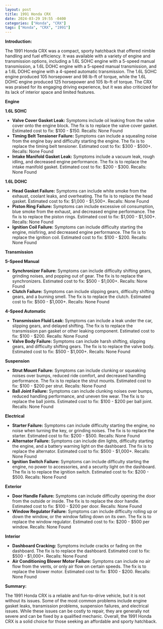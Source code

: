```yaml
---
layout: post
title: 1991 Honda CRX
date: 2024-03-29 19:55 -0400
categories: ["Honda", "CRX"]
tags: ["Honda", "CRX", "1991"]
---
```

**Introduction:**

The 1991 Honda CRX was a compact, sporty hatchback that offered nimble handling and fuel efficiency. It was available with a variety of engine and transmission options, including a 1.6L SOHC engine with a 5-speed manual transmission, a 1.6L DOHC engine with a 5-speed manual transmission, and a 1.6L DOHC engine with a 4-speed automatic transmission. The 1.6L SOHC engine produced 105 horsepower and 98 lb-ft of torque, while the 1.6L DOHC engine produced 125 horsepower and 105 lb-ft of torque. The CRX was praised for its engaging driving experience, but it was also criticized for its lack of interior space and limited features.

**Engine**

**1.6L SOHC**

* **Valve Cover Gasket Leak:** Symptoms include oil leaking from the valve cover onto the engine block. The fix is to replace the valve cover gasket. Estimated cost to fix: $100 - $150. Recalls: None Found
* **Timing Belt Tensioner Failure:** Symptoms can include a squealing noise from the engine bay and difficulty starting the engine. The fix is to replace the timing belt tensioner. Estimated cost to fix: $300 - $500+. Recalls: None Found 
* **Intake Manifold Gasket Leak:** Symptoms include a vacuum leak, rough idling, and decreased engine performance. The fix is to replace the intake manifold gasket. Estimated cost to fix: $200 - $300. Recalls: None Found

**1.6L DOHC**

* **Head Gasket Failure:** Symptoms can include white smoke from the exhaust, coolant leaks, and overheating. The fix is to replace the head gasket. Estimated cost to fix: $1,000 - $1,500+. Recalls: None Found
* **Piston Ring Failure:** Symptoms can include excessive oil consumption, blue smoke from the exhaust, and decreased engine performance. The fix is to replace the piston rings. Estimated cost to fix: $1,000 - $1,500+. Recalls: None Found
* **Ignition Coil Failure:** Symptoms can include difficulty starting the engine, misfiring, and decreased engine performance. The fix is to replace the ignition coil. Estimated cost to fix: $100 - $200. Recalls: None Found

**Transmission**

**5-Speed Manual**

* **Synchronizer Failure:** Symptoms can include difficulty shifting gears, grinding noises, and popping out of gear. The fix is to replace the synchronizers. Estimated cost to fix: $500 - $1,000+. Recalls: None Found
* **Clutch Failure:** Symptoms can include slipping gears, difficulty shifting gears, and a burning smell. The fix is to replace the clutch. Estimated cost to fix: $500 - $1,000+. Recalls: None Found

**4-Speed Automatic**

* **Transmission Fluid Leak:** Symptoms can include a leak under the car, slipping gears, and delayed shifting. The fix is to replace the transmission pan gasket or other leaking component. Estimated cost to fix: $100 - $200. Recalls: None Found
* **Valve Body Failure:** Symptoms can include harsh shifting, slipping gears, and difficulty shifting gears. The fix is to replace the valve body. Estimated cost to fix: $500 - $1,000+. Recalls: None Found

**Suspension**

* **Strut Mount Failure:** Symptoms can include clunking or squeaking noises over bumps, reduced ride comfort, and decreased handling performance. The fix is to replace the strut mounts. Estimated cost to fix: $100 - $200 per strut. Recalls: None Found
* **Ball Joint Failure:** Symptoms can include clunking noises over bumps, reduced handling performance, and uneven tire wear. The fix is to replace the ball joints. Estimated cost to fix: $100 - $200 per ball joint. Recalls: None Found

**Electrical**

* **Starter Failure:** Symptoms can include difficulty starting the engine, no noise when turning the key, or grinding noises. The fix is to replace the starter. Estimated cost to fix: $200 - $500. Recalls: None Found
* **Alternator Failure:** Symptoms can include dim lights, difficulty starting the engine, and a battery warning light on the dashboard. The fix is to replace the alternator. Estimated cost to fix: $500 - $1,000+. Recalls: None Found
* **Ignition Switch Failure:** Symptoms can include difficulty starting the engine, no power to accessories, and a security light on the dashboard. The fix is to replace the ignition switch. Estimated cost to fix: $200 - $500. Recalls: None Found

**Exterior**

* **Door Handle Failure:** Symptoms can include difficulty opening the door from the outside or inside. The fix is to replace the door handle. Estimated cost to fix: $100 - $200 per door. Recalls: None Found
* **Window Regulator Failure:** Symptoms can include difficulty rolling up or down the window, or the window falling down on its own. The fix is to replace the window regulator. Estimated cost to fix: $200 - $500 per window. Recalls: None Found

**Interior**

* **Dashboard Cracking:** Symptoms include cracks or fading on the dashboard. The fix is to replace the dashboard. Estimated cost to fix: $500 - $1,000+. Recalls: None Found
* **Air Conditioning Blower Motor Failure:** Symptoms can include no air flow from the vents, or only air flow on certain speeds. The fix is to replace the blower motor. Estimated cost to fix: $100 - $200. Recalls: None Found

**Summary:**

The 1991 Honda CRX is a reliable and fun-to-drive vehicle, but it is not without its issues. Some of the most common problems include engine gasket leaks, transmission problems, suspension failures, and electrical issues. While these issues can be costly to repair, they are generally not severe and can be fixed by a qualified mechanic. Overall, the 1991 Honda CRX is a solid choice for those seeking an affordable and sporty hatchback.
